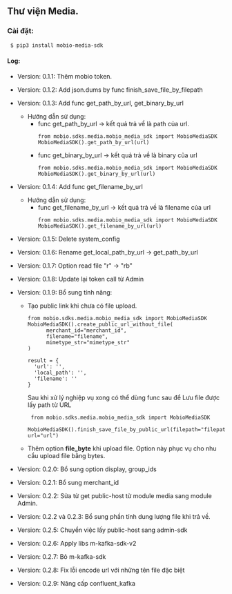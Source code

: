 ##  Thư viện Media.

### Cài đặt:

```bash
 $ pip3 install mobio-media-sdk
 ```

#### Log:

- Version: 0.1.1: Thêm mobio token.
- Version: 0.1.2: Add json.dums by func finish_save_file_by_filepath
- Version: 0.1.3: Add func get_path_by_url, get_binary_by_url
    + Hướng dẫn sử dụng:
        + func get_path_by_url -> kết quả trả về là path của url.
          ```python3
          from mobio.sdks.media.mobio_media_sdk import MobioMediaSDK
          MobioMediaSDK().get_path_by_url(url)
          ```
        + func get_binary_by_url -> kết quả trả về là binary của url
          ```python3
          from mobio.sdks.media.mobio_media_sdk import MobioMediaSDK
          MobioMediaSDK().get_binary_by_url(url)
          ```
- Version: 0.1.4: Add func get_filename_by_url
  + Hướng dẫn sử dụng:
    + func get_filename_by_url -> kết quả trả về là filename của url
      ```python3
      from mobio.sdks.media.mobio_media_sdk import MobioMediaSDK
      MobioMediaSDK().get_filename_by_url(url)
      ```
- Version: 0.1.5: Delete system_config
- Version: 0.1.6: Rename get_local_path_by_url -> get_path_by_url
- Version: 0.1.7: Option read file "r" -> "rb"
- Version: 0.1.8: Update lại token call từ Admin
- Version: 0.1.9: Bổ sung tính năng:
  - Tạo public link khi chưa có file upload.
      ```python3
      from mobio.sdks.media.mobio_media_sdk import MobioMediaSDK
      MobioMediaSDK().create_public_url_without_file(
            merchant_id="merchant_id",
            filename="filename",
            mimetype_str="mimetype_str"
      )

      result = {
        'url': '',
        'local_path': '',
        'filename': ''
      }
      ```
      Sau khi xử lý nghiệp vụ xong có thể dùng func sau để Lưu file được lấy path từ URL
      ```python3
       from mobio.sdks.media.mobio_media_sdk import MobioMediaSDK
       MobioMediaSDK().finish_save_file_by_public_url(filepath="filepath", url="url")
      ```
  - Thêm option **file_byte** khi upload file. Option này phục vụ cho nhu cầu upload file bằng bytes.

- Version: 0.2.0: Bổ sung option display, group_ids
- Version: 0.2.1: Bổ sung merchant_id
- Version: 0.2.2: Sửa từ get public-host từ module media sang module Admin.
- Version: 0.2.2 và 0.2.3: Bổ sung phần tính dung lượng file khi trả về.
- Version: 0.2.5: Chuyển việc lấy public-host sang admin-sdk
- Version: 0.2.6: Apply libs m-kafka-sdk-v2
- Version: 0.2.7: Bỏ m-kafka-sdk
- Version: 0.2.8: Fix lỗi encode url với những tên file đặc biệt
- Version: 0.2.9: Nâng cấp confluent_kafka
